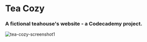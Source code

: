 # Tea Cozy
### A fictional teahouse's website - a Codecademy project.

![tea-cozy-screenshot1](https://user-images.githubusercontent.com/73366421/103738133-78dd8d00-4fc1-11eb-9100-8e64839862e2.png)
